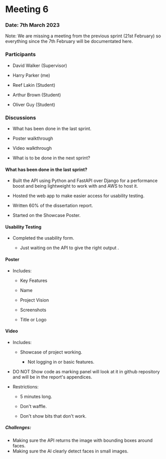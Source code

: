 # Meeting 6

### Date: 7th March 2023

Note: We are missing a meeting from the previous sprint (21st February) so everything since the 7th February will be documentated here.

### Participants

- David Walker (Supervisor)

- Harry Parker (me)

- Reef Lakin (Student)

- Arthur Brown (Student)

- Oliver Guy (Student)

### Discussions

- What has been done in the last sprint.

- Poster walkthrough

- Video walkthrough

- What is to be done in the next sprint?

#### What has been done in the last sprint?

- Built the API using Python and FastAPI over Django for a performance boost and being lightweight to work with and AWS to host it.

- Hosted the web app to make easier access for usability testing.

- Written 60% of the dissertation report.

- Started on the Showcase Poster.

#### Usability Testing

- Completed the usability form.
  
  - Just waiting on the API to give the right output .

#### Poster

- Includes:
  
  - Key Features
  
  - Name
  
  - Project Vision
  
  - Screenshots
  
  - Title or Logo

#### Video

- Includes:
  
  - Showcase of project working.
    
    - Not logging in or basic features.

- DO NOT Show code as marking panel will look at it in github repository and will be in the report's appendices.

- Restrictions:
  
  - 5 minutes long.
  
  - Don't waffle.
  
  - Don't show bits that don't work.

##### Challenges:

- Making sure the API returns the image with bounding boxes around faces.
- Making sure the AI clearly detect faces in small images.



